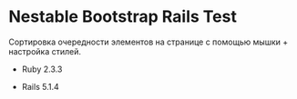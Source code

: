 # Nestable Bootstrap Rails Test

Сортировка очередности элементов на странице с помощью мышки + настройка стилей.

* Ruby 2.3.3

* Rails 5.1.4

